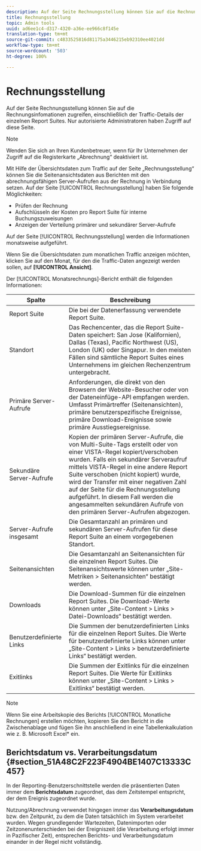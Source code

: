 ```yaml
---
description: Auf der Seite Rechnungsstellung können Sie auf die Rechnungsinfomationen zugreifen, einschließlich der Traffic-Details der einzelnen Report Suites. Nur autorisierte Administratoren haben Zugriff auf diese Seite.
title: Rechnungsstellung
topic: Admin tools
uuid: ad6ee1c4-d317-4320-a36e-ee966c8f145e
translation-type: tm+mt
source-git-commit: c4833525816d81175a3446215eb92310ee4021dd
workflow-type: tm+mt
source-wordcount: '503'
ht-degree: 100%

---
```



# Rechnungsstellung

Auf der Seite Rechnungsstellung können Sie auf die Rechnungsinfomationen zugreifen, einschließlich der Traffic-Details der einzelnen Report Suites. Nur autorisierte Administratoren haben Zugriff auf diese Seite.

>[!NOTE]
>
>Wenden Sie sich an Ihren Kundenbetreuer, wenn für Ihr Unternehmen der Zugriff auf die Registerkarte „Abrechnung“ deaktiviert ist.

Mit Hilfe der Übersichtsdaten zum Traffic auf der Seite „Rechnungsstellung“ können Sie die Seitenansichtsdaten aus Berichten mit den abrechnungsfähigen Server-Aufrufen aus der Rechnung in Verbindung setzen. Auf der Seite [!UICONTROL Rechnungsstellung] haben Sie folgende Möglichkeiten:

* Prüfen der Rechnung
* Aufschlüsseln der Kosten pro Report Suite für interne Buchungszuweisungen
* Anzeigen der Verteilung primärer und sekundärer Server-Aufrufe

Auf der Seite [!UICONTROL Rechnungsstellung] werden die Informationen monatsweise aufgeführt.

Wenn Sie die Übersichtsdaten zum monatlichen Traffic anzeigen möchten, klicken Sie auf den Monat, für den die Traffic-Daten angezeigt werden sollen, auf **[!UICONTROL Ansicht]**.

Der [!UICONTROL Monatsrechnungs]-Bericht enthält die folgenden Informationen:

| Spalte | Beschreibung |
|--- |--- |
| Report Suite | Die bei der Datenerfassung verwendete Report Suite. |
| Standort | Das Rechencenter, das die Report Suite-Daten speichert: San Jose (Kalifornien), Dallas (Texas), Pacific Northwest (US), London (UK) oder Singapur. In den meisten Fällen sind sämtliche Report Suites eines Unternehmens im gleichen Rechenzentrum untergebracht. |
| Primäre Server-Aufrufe | Anforderungen, die direkt von den Browsern der Website-Besucher oder von der Dateneinfüge-API empfangen werden. Umfasst Primärtreffer (Seitenansichten), primäre benutzerspezifische Ereignisse, primäre Download-Ereignisse sowie primäre Ausstiegsereignisse. |
| Sekundäre Server-Aufrufe | Kopien der primären Server-Aufrufe, die von Multi-Suite-Tags erstellt oder von einer VISTA-Regel kopiert/verschoben wurden.  Falls ein sekundärer Serveraufruf mittels VISTA-Regel in eine andere Report Suite verschoben (nicht kopiert) wurde, wird der Transfer mit einer negativen Zahl auf der Seite für die Rechnungsstellung aufgeführt. In diesem Fall werden die angesammelten sekundären Aufrufe von den primären Server-Aufrufen abgezogen. |
| Server-Aufrufe insgesamt | Die Gesamtanzahl an primären und sekundären Server-Aufrufen für diese Report Suite an einem vorgegebenen Standort. |
| Seitenansichten | Die Gesamtanzahl an Seitenansichten für die einzelnen Report Suites. Die Seitenansichtswerte können unter „Site-Metriken > Seitenansichten“ bestätigt werden. |
| Downloads | Die Download-Summen für die einzelnen Report Suites. Die Download-Werte können unter „Site-Content > Links > Datei-Downloads“ bestätigt werden. |
| Benutzerdefinierte Links | Die Summen der benutzerdefinierten Links für die einzelnen Report Suites. Die Werte für benutzerdefinierte Links können unter „Site-Content > Links > benutzerdefinierte Links“ bestätigt werden. |
| Exitlinks | Die Summen der Exitlinks für die einzelnen Report Suites. Die Werte für Exitlinks können unter „Site-Content > Links > Exitlinks“ bestätigt werden. |

>[!NOTE]
>
> Wenn Sie eine Arbeitskopie des Berichts [!UICONTROL Monatliche Rechnungen] erstellen möchten, kopieren Sie den Bericht in die Zwischenablage und fügen Sie ihn anschließend in eine Tabellenkalkulation wie z. B. Microsoft Excel* ein.

## Berichtsdatum vs. Verarbeitungsdatum {#section_51A48C2F223F4904BE1407C13333C457}

In der Reporting-Benutzerschnittstelle werden die präsentierten Daten immer dem **Berichtsdatum** zugeordnet, das dem Zeitstempel entspricht, der dem Ereignis zugeordnet wurde.

Nutzung/Abrechnung verwendet hingegen immer das **Verarbeitungsdatum** bzw. den Zeitpunkt, zu dem die Daten tatsächlich im System verarbeitet wurden. Wegen grundlegender Wartezeiten, Datenimporten oder Zeitzonenunterschieden bei der Ereigniszeit (die Verarbeitung erfolgt immer in Pazifischer Zeit), entsprechen Berichts- und Verarbeitungsdatum einander in der Regel nicht vollständig.
